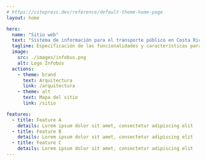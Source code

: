 ```yaml
---
# https://vitepress.dev/reference/default-theme-home-page
layout: home

hero:
  name: "Sitio web"
  text: "Sistema de información para el transporte público en Costa Rica"
  tagline: Especificación de las funcionalidades y características para el desarrollo del sitio.
  image:
    src: ./images/infobus.png
    alt: Logo Infobús
  actions:
    - theme: brand
      text: Arquitectura
      link: /arquitectura
    - theme: alt
      text: Mapa del sitio
      link: /sitio

features:
  - title: Feature A
    details: Lorem ipsum dolor sit amet, consectetur adipiscing elit
  - title: Feature B
    details: Lorem ipsum dolor sit amet, consectetur adipiscing elit
  - title: Feature C
    details: Lorem ipsum dolor sit amet, consectetur adipiscing elit
---
```


